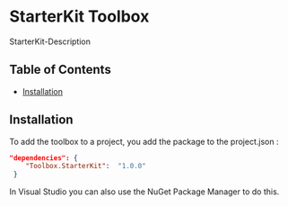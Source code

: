 # StarterKit Toolbox

StarterKit-Description

## Table of Contents

<!-- START doctoc generated TOC please keep comment here to allow auto update -->
<!-- DON'T EDIT THIS SECTION, INSTEAD RE-RUN doctoc TO UPDATE -->

- [Installation](#installation)

<!-- END doctoc generated TOC please keep comment here to allow auto update -->

## Installation

To add the toolbox to a project, you add the package to the project.json :

``` json 
"dependencies": {
    "Toolbox.StarterKit":  "1.0.0"
 }
``` 

In Visual Studio you can also use the NuGet Package Manager to do this.

